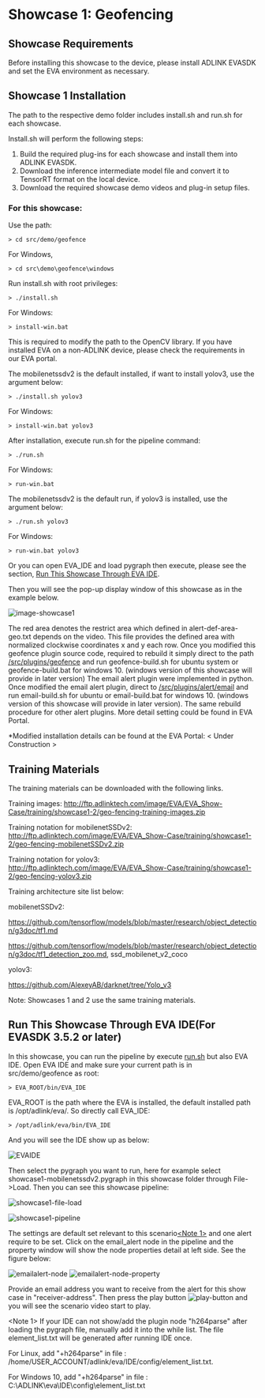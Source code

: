 # Showcase 1: Geofencing

## Showcase Requirements

Before installing this showcase to the device, please install ADLINK EVASDK and set the EVA environment as necessary.

## Showcase 1 Installation

The path to the respective demo folder includes install.sh and run.sh for each showcase.

Install.sh will perform the following steps:

1. Build the required plug-ins for each showcase and install them into ADLINK EVASDK.
2. Download the inference intermediate model file and convert it to TensorRT format on the local device.
3. Download the required showcase demo videos and plug-in setup files.

### For this showcase: 

Use the path:

```
> cd src/demo/geofence
```

For Windows, 

```
> cd src\demo\geofence\windows
```

Run install.sh with root privileges:

```
> ./install.sh
```

For Windows:

```
> install-win.bat
```

This is required to modify the path to the OpenCV library. If you have installed EVA on a non-ADLINK device, please check the requirements in our EVA portal.

The mobilenetssdv2 is the default installed, if want to install yolov3, use the argument below:

```
> ./install.sh yolov3
```

For Windows:

```
> install-win.bat yolov3
```

<a id="runsh"></a>

After installation, execute run.sh for the pipeline command:

```
> ./run.sh
```

For Windows:

```
> run-win.bat
```

The mobilenetssdv2 is the default run, if yolov3 is installed, use the argument below:

```
> ./run.sh yolov3
```

For Windows:

```
> run-win.bat yolov3
```



Or you can open EVA_IDE and load pygraph then execute, please see the section, [Run This Showcase Through EVA IDE](#Run-This-Showcase-Through-EVA-IDE).

Then you will see the pop-up display window of this showcase as in the example below.

![image-showcase1](../../../figures/image-showcase1.png)

The red area denotes the restrict area which defined in alert-def-area-geo.txt depends on the video. This file provides the defined area with normalized clockwise coordinates x and y each row. Once you modified this geofence plugin source code, required to rebuild it simply direct to the path [/src/plugins/geofence](/src/plugins/geofence) and run geofence-build.sh for ubuntu system or geofence-build.bat for windows 10. (windows version of this showcase will provide in later version) The email alert plugin were implemented in python. Once modified the email alert plugin, direct to [/src/plugins/alert/email](/src/plugins/alert/email) and run email-build.sh for ubuntu or email-build.bat for windows 10. (windows version of this showcase will provide in later version). The same rebuild procedure for other alert plugins. More detail setting could be found in EVA Portal.

*Modified installation details can be found at the EVA Portal: < Under Construction >

## Training Materials

The training materials can be downloaded with the following links.

Training images: http://ftp.adlinktech.com/image/EVA/EVA_Show-Case/training/showcase1-2/geo-fencing-training-images.zip 

Training notation for mobilenetSSDv2: http://ftp.adlinktech.com/image/EVA/EVA_Show-Case/training/showcase1-2/geo-fencing-mobilenetSSDv2.zip

Training notation for yolov3: http://ftp.adlinktech.com/image/EVA/EVA_Show-Case/training/showcase1-2/geo-fencing-yolov3.zip

Training architecture site list below: 

mobilenetSSDv2: 

https://github.com/tensorflow/models/blob/master/research/object_detection/g3doc/tf1.md

https://github.com/tensorflow/models/blob/master/research/object_detection/g3doc/tf1_detection_zoo.md, ssd_mobilenet_v2_coco

yolov3: 

https://github.com/AlexeyAB/darknet/tree/Yolo_v3

Note: Showcases 1 and 2 use the same training materials.



<a id="Run-This-Showcase-Through-EVA-IDE"></a>

## Run This Showcase Through EVA IDE(For EVASDK 3.5.2 or later)

In this showcase, you can run the pipeline by execute <a href="#runsh">run.sh</a> but also EVA IDE. Open EVA IDE and make sure your current path is in src/demo/geofence as root:

```
> EVA_ROOT/bin/EVA_IDE
```

EVA_ROOT is the path where the EVA is installed, the default installed path is /opt/adlink/eva/. So directly call EVA_IDE:

```
> /opt/adlink/eva/bin/EVA_IDE
```

And you will see the IDE show up as below:

![EVAIDE](../../../figures/EVAIDE.png)

Then select the pygraph you want to run, here for example select showcase1-mobilenetssdv2.pygraph in this showcase folder through File->Load. Then you can see this showcase pipeline:

![showcase1-file-load](../../../figures/showcase1-file-load.png)

![showcase1-pipeline](../../../figures/showcase1-pipeline.png)

The settings are default set relevant to this scenario<a href="#note1"><Note 1></a> and one alert require to be set. Click on the email_alert node in the pipeline and the property window will show the node properties detail at left side. See the figure below:

![emailalert-node](../../../figures/emailalert-node.png) ![emailalert-node-property](../../../figures/emailalert-node-property-showcase1.png)

Provide an email address you want to receive from the alert for this show case in "receiver-address". Then press the play button ![play-button](../../../figures/play-button.png) and you will see the scenario video start to play.

<a id="note1"></a>

<Note 1> If your IDE can not show/add the plugin node "h264parse" after loading the pygraph file, manually add it into the while list. The file element_list.txt will be generated after running IDE once. 

For Linux, add "+h264parse" in file : /home/USER_ACCOUNT/adlink/eva/IDE/config/element_list.txt. 

For Windows 10, add "+h264parse" in file : C:\ADLINK\eva\IDE\config\element_list.txt
